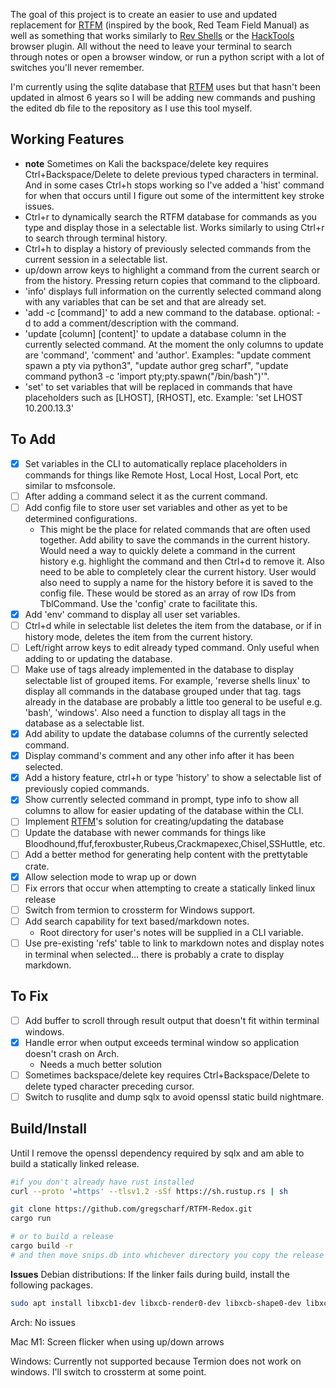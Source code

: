 The goal of this project is to create an easier to use and updated replacement for [RTFM](https://github.com/leostat/rtfm) (inspired by the book, Red Team Field Manual) as well as something that works similarly to [Rev Shells](https://revshells.com/) or the [HackTools](https://addons.mozilla.org/en-US/firefox/addon/hacktools/) browser plugin.  All without the need to leave your terminal to search through notes or open a browser window, or run a python script with a lot of switches you'll never remember.  

I'm currently using the sqlite database that [RTFM](https://github.com/leostat/rtfm) uses but that hasn't been updated in almost 6 years so I will be adding new commands and pushing the edited db file to the repository as I use this tool myself.    

## Working Features
- **note** Sometimes on Kali the backspace/delete key requires Ctrl+Backspace/Delete to delete previous typed characters in terminal.  And in some cases Ctrl+h stops working so I've added a 'hist' command for when that occurs until I figure out some of the intermittent key stroke issues.  
- Ctrl+r to dynamically search the RTFM database for commands as you type and display those in a selectable list.  Works similarly to using Ctrl+r to search through terminal history.
- Ctrl+h to display a history of previously selected commands from the current session in a selectable list. 
- up/down arrow keys to highlight a command from the current search or from the history. Pressing return copies that command to the clipboard.  
- 'info' displays full information on the currently selected command along with any variables that can be set and that are already set.  
- 'add -c [command]' to add a new command to the database.  optional: -d to add a comment/description with the command.
- 'update [column] [content]' to update a database column in the currently selected command.  At the moment the only columns to update are 'command', 'comment' and 'author'. Examples: "update comment spawn a pty via python3", "update author greg scharf", "update command python3 -c 'import pty;pty.spawn("/bin/bash")'".  
- 'set' to set variables that will be replaced in commands that have placeholders such as [LHOST], [RHOST], etc. Example: 'set LHOST 10.200.13.3'

## To Add
- [x] Set variables in the CLI to automatically replace placeholders in commands for things like Remote Host, Local Host, Local Port, etc similar to msfconsole.  
- [ ] After adding a command select it as the current command.
- [ ] Add config file to store user set variables and other as yet to be determined configurations.
    - This might be the place for related commands that are often used together. Add ability to save the commands in the current history.  Would need a way to quickly delete a command in the current history e.g. highlight the command and then Ctrl+d to remove it. Also need to be able to completely clear the current history.  User would also need to supply a name for the history before it is saved to the config file.  These would be stored as an array of row IDs from TblCommand. Use the 'config' crate to facilitate this.  
- [x] Add 'env' command to display all user set variables.
- [ ] Ctrl+d while in selectable list deletes the item from the database, or if in history mode, deletes the item from the current history.
- [ ] Left/right arrow keys to edit already typed command.  Only useful when adding to or updating the database.
- [ ] Make use of tags already implemented in the database to display selectable list of grouped items. For example, 'reverse shells linux' to display all commands in the database grouped under that tag.  tags already in the database are probably a little too general to be useful e.g. 'bash', 'windows'.  Also need a function to display all tags in the database as a selectable list.
- [x] Add ability to update the database columns of the currently selected command.
- [x] Display command's comment and any other info after it has been selected.
- [x] Add a history feature, ctrl+h or type 'history' to show a selectable list of previously copied commands.
- [x] Show currently selected command in prompt, type info to show all columns to allow for easier updating of the database within the CLI.
- [ ] Implement [RTFM](https://github.com/leostat/rtfm)'s solution for creating/updating the database
- [ ] Update the database with newer commands for things like Bloodhound,ffuf,feroxbuster,Rubeus,Crackmapexec,Chisel,SSHuttle, etc.
- [ ] Add a better method for generating help content with the prettytable crate.
- [x] Allow selection mode to wrap up or down
- [ ] Fix errors that occur when attempting to create a statically linked linux release
- [ ] Switch from termion to crossterm for Windows support.
- [ ] Add search capability for text based/markdown notes.    
    - Root directory for user's notes will be supplied in a CLI variable.
- [ ] Use pre-existing 'refs' table to link to markdown notes and display notes in terminal when selected... there is probably a crate to display markdown.

## To Fix
- [ ] Add buffer to scroll through result output that doesn't fit within terminal windows.
- [x] Handle error when output exceeds terminal window so application doesn't crash on Arch.
    - Needs a much better solution
- [ ] Sometimes backspace/delete key requires Ctrl+Backspace/Delete to delete typed character preceding cursor.    
- [ ] Switch to rusqlite and dump sqlx to avoid openssl static build nightmare.

## Build/Install
Until I remove the openssl dependency required by sqlx and am able to build a statically linked release.
```bash
#if you don't already have rust installed
curl --proto '=https' --tlsv1.2 -sSf https://sh.rustup.rs | sh

git clone https://github.com/gregscharf/RTFM-Redox.git
cargo run

# or to build a release
cargo build -r
# and then move snips.db into whichever directory you copy the release binary
```

**Issues**
Debian distributions: If the linker fails during build, install the following packages.
```bash
sudo apt install libxcb1-dev libxcb-render0-dev libxcb-shape0-dev libxcb-xfixes0-dev
```
Arch: No issues

Mac M1: Screen flicker when using up/down arrows 

Windows: Currently not supported because Termion does not work on windows.  I'll switch to crossterm at some point.